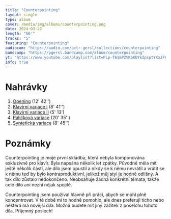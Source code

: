 ```yaml
---
title: "Counterpointing"
layout: single
type: album
cover: /media/img/albums/counterpointing.png
date: 2024-03-23
length: "56'"
tracks: "5"
featuring: "Counterpointing"
audiocom: "https://audio.com/petr-gersl/collections/counterpointing"
bandcamp: "https://pgersl.bandcamp.com/album/counterpointing"
yt: "https://www.youtube.com/playlist?list=PLp-T61mPZVKbKUYkZpsptYXxJF681QPQa"
info: true
---
```

# Nahrávky
1. [Opening](/cs/works/chamber/counterpointing) (12' 42'')
2. [Klavírní variace I](/cs/works/chamber/counterpointing) (8' 41'')
3. [Klavírní variace II](/cs/works/chamber/counterpointing) (5' 13')
4. [Paličková variace](/cs/works/chamber/counterpointing) (20' 35'')
5. [Syntetická variace](/cs/works/chamber/counterpointing) (8' 45'')

# Poznámky
Counterpointing je moje první skladba, která nebyla komponována exkluzivně pro klavír. Byla napsána několik let zpátky. Původně měla mít ještě několik částí, ale dílo jsem opustil a nikdy se k němu nevrátil a vrátit se k němu teď by bylo kontraproduktivní, jelikož můj styl je hodně odlišný. A tak dílo zůstalo nedokončeno. Neobsahuje žádná konkrétní témata, takže celé dílo ani nezní nějak spojitě.

Counterpointing jsem používal hlavně při práci, abych se mohl plně koncentrovat. V té době mi to hodně pomohlo, ale dnes preferuji ticho nebo některá má novější díla. Možná budete mít jiný zážitek z poselchu tohoto díla. Příjemný poslech!